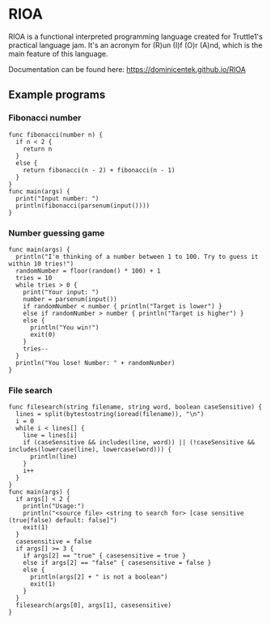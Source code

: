 # RIOA
RIOA is a functional interpreted programming language created for Truttle1's practical language jam.
It's an acronym for (R)un (I)f (O)r (A)nd, which is the main feature of this language.

Documentation can be found here: https://dominicentek.github.io/RIOA

## Example programs
### Fibonacci number
```ansi
func fibonacci(number n) {
  if n < 2 {
    return n
  }
  else {
    return fibonacci(n - 2) + fibonacci(n - 1)
  }
}
func main(args) {
  print("Input number: ")
  println(fibonacci(parsenum(input())))
}
```
### Number guessing game
```ansi
func main(args) {
  println("I'm thinking of a number between 1 to 100. Try to guess it within 10 tries!")
  randomNumber = floor(random() * 100) + 1
  tries = 10
  while tries > 0 {
    print("Your input: ")
    number = parsenum(input())
    if randomNumber < number { println("Target is lower") }
    else if randomNumber > number { println("Target is higher") }
    else {
      println("You win!")
      exit(0)
    }
    tries--
  }
  println("You lose! Number: " + randomNumber)
}
```
### File search
```ansi
func filesearch(string filename, string word, boolean caseSensitive) {
  lines = split(bytestostring(ioread(filename)), "\n")
  i = 0
  while i < lines[] {
    line = lines[i]
    if (caseSensitive && includes(line, word)) || (!caseSensitive && includes(lowercase(line), lowercase(word))) {
      println(line)
    }
    i++
  }
}
func main(args) {
  if args[] < 2 {
    println("Usage:")
    println("<source file> <string to search for> [case sensitive (true|false) default: false]")
    exit(1)
  }
  casesensitive = false
  if args[] >= 3 {
    if args[2] == "true" { casesensitive = true }
    else if args[2] == "false" { casesensitive = false }
    else {
      println(args[2] + " is not a boolean")
      exit(1)
    }
  }
  filesearch(args[0], args[1], casesensitive)
}
```
